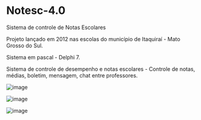 # Notesc-4.0
Sistema de controle de Notas Escolares

Projeto lançado em 2012 nas escolas do município de Itaquiraí - Mato Grosso do Sul.

Sistema em pascal - Delphi 7.

Sistema de controle de desempenho e notas escolares - Controle de notas, médias, boletim, mensagem, chat entre professores.

![image](https://user-images.githubusercontent.com/41805052/78411503-e1847d00-75dd-11ea-9d49-bb0b392c2a57.png)


![image](https://user-images.githubusercontent.com/41805052/78411530-f6f9a700-75dd-11ea-90bf-cb4e0c5653d5.png)

![image](https://user-images.githubusercontent.com/41805052/78411588-1f81a100-75de-11ea-99e5-c70da819d2f3.png)
